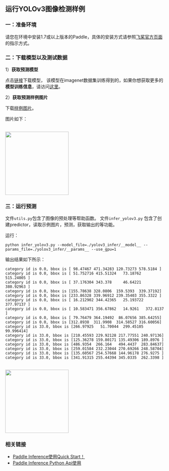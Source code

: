 ## 运行YOLOv3图像检测样例


### 一：准备环境

请您在环境中安装1.7或以上版本的Paddle，具体的安装方式请参照[飞桨官方页面](https://www.paddlepaddle.org.cn/)的指示方式。


### 二：下载模型以及测试数据


1）**获取预测模型**

点击[链接](https://paddle-inference-dist.cdn.bcebos.com/PaddleLite/yolov3_infer.tar.gz)下载模型， 该模型在imagenet数据集训练得到的，如果你想获取更多的**模型训练信息**，请访问[这里](https://github.com/PaddlePaddle/PaddleDetection)。


2）**获取预测样例图片**

下载[样例图片](https://paddle-inference-dist.bj.bcebos.com/inference_demo/images/kite.jpg)。

图片如下：
<p align="left">
    <br>
<img src='https://paddle-inference-dist.bj.bcebos.com/inference_demo/images/kite.jpg' width = "200" height = "200">
    <br>
<p>


### 三：运行预测

文件`utils.py`包含了图像的预处理等帮助函数。
文件`infer_yolov3.py` 包含了创建predictor，读取示例图片，预测，获取输出的等功能。

运行：
```
python infer_yolov3.py --model_file=./yolov3_infer/__model__ --params_file=./yolov3_infer/__params__ --use_gpu=1
```

输出结果如下所示：

```
category id is 0.0, bbox is [ 98.47467 471.34283 120.73273 578.5184 ]
category id is 0.0, bbox is [ 51.752716 415.51324   73.18762  515.24005 ]
category id is 0.0, bbox is [ 37.176304 343.378     46.64221  380.92963 ]
category id is 0.0, bbox is [155.78638 328.0806  159.5393  339.37192]
category id is 0.0, bbox is [233.86328 339.96912 239.35403 355.3322 ]
category id is 0.0, bbox is [ 16.212902 344.42365   25.193722 377.97137 ]
category id is 0.0, bbox is [ 10.583471 356.67862   14.9261   372.8137  ]
category id is 0.0, bbox is [ 79.76479 364.19492  86.07656 385.64255]
category id is 0.0, bbox is [312.8938  311.9908  314.58527 316.60056]
category id is 33.0, bbox is [266.97925   51.70044  299.45105   99.996414]
category id is 33.0, bbox is [210.45593 229.92128 217.77551 240.97136]
category id is 33.0, bbox is [125.36278 159.80171 135.49306 189.8976 ]
category id is 33.0, bbox is [486.9354  266.164   494.4437  283.84637]
category id is 33.0, bbox is [259.01584 232.23044 270.69266 248.58704]
category id is 33.0, bbox is [135.60567 254.57668 144.96178 276.9275 ]
category id is 33.0, bbox is [341.91315 255.44394 345.0335  262.3398 ]
```

<p align="left">
    <br>
<img src='https://paddle-inference-dist.bj.bcebos.com/inference_demo/images/kite_res.jpg' width = "200" height = "200">
    <br>
<p>


### 相关链接
- [Paddle Inference使用Quick Start！]()
- [Paddle Inference Python Api使用]()

